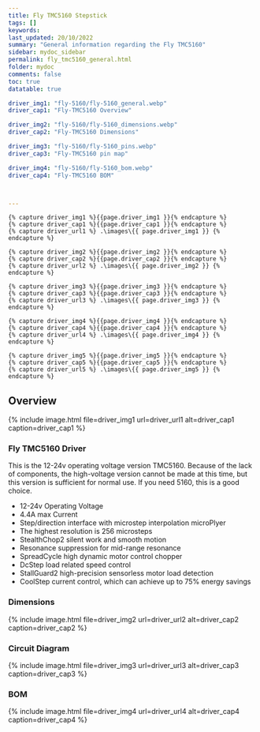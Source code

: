 ```yaml
---
title: Fly TMC5160 Stepstick
tags: []
keywords: 
last_updated: 20/10/2022
summary: "General information regarding the Fly TMC5160"
sidebar: mydoc_sidebar
permalink: fly_tmc5160_general.html
folder: mydoc
comments: false
toc: true
datatable: true

driver_img1: "fly-5160/fly-5160_general.webp"
driver_cap1: "Fly-TMC5160 Overview"

driver_img2: "fly-5160/fly-5160_dimensions.webp"
driver_cap2: "Fly-TMC5160 Dimensions"

driver_img3: "fly-5160/fly-5160_pins.webp"
driver_cap3: "Fly-TMC5160 pin map"

driver_img4: "fly-5160/fly-5160_bom.webp"
driver_cap4: "Fly-TMC5160 BOM"



---
```


    {% capture driver_img1 %}{{page.driver_img1 }}{% endcapture %}
    {% capture driver_cap1 %}{{page.driver_cap1 }}{% endcapture %}
    {% capture driver_url1 %} .\images\{{ page.driver_img1 }} {% endcapture %}

    {% capture driver_img2 %}{{page.driver_img2 }}{% endcapture %}
    {% capture driver_cap2 %}{{page.driver_cap2 }}{% endcapture %}
    {% capture driver_url2 %} .\images\{{ page.driver_img2 }} {% endcapture %}

    {% capture driver_img3 %}{{page.driver_img3 }}{% endcapture %}
    {% capture driver_cap3 %}{{page.driver_cap3 }}{% endcapture %}
    {% capture driver_url3 %} .\images\{{ page.driver_img3 }} {% endcapture %}

    {% capture driver_img4 %}{{page.driver_img4 }}{% endcapture %}
    {% capture driver_cap4 %}{{page.driver_cap4 }}{% endcapture %}
    {% capture driver_url4 %} .\images\{{ page.driver_img4 }} {% endcapture %}

    {% capture driver_img5 %}{{page.driver_img5 }}{% endcapture %}
    {% capture driver_cap5 %}{{page.driver_cap5 }}{% endcapture %}
    {% capture driver_url5 %} .\images\{{ page.driver_img5 }} {% endcapture %}

## Overview 

  {% 
  include image.html 
  file=driver_img1
  url=driver_url1
  alt=driver_cap1
  caption=driver_cap1
  %}

### Fly TMC5160 Driver

This is the 12-24v operating voltage version TMC5160. Because of the lack of components, the high-voltage version cannot be made at this time, but this version is sufficient for normal use. If you need 5160, this is a good choice.

 - 12-24v Operating Voltage
 - 4.4A max Current
 - Step/direction interface with microstep interpolation microPlyer
 - The highest resolution is 256 microsteps
 - StealthChop2 silent work and smooth motion
 - Resonance suppression for mid-range resonance
 - SpreadCycle high dynamic motor control chopper
 - DcStep load related speed control
 - StallGuard2 high-precision sensorless motor load detection
 - CoolStep current control, which can achieve up to 75% energy savings

### Dimensions

  {% 
  include image.html 
  file=driver_img2
  url=driver_url2
  alt=driver_cap2
  caption=driver_cap2
  %}

### Circuit Diagram
  {% 
  include image.html 
  file=driver_img3
  url=driver_url3
  alt=driver_cap3
  caption=driver_cap3
  %}

### BOM
  {% 
  include image.html 
  file=driver_img4
  url=driver_url4
  alt=driver_cap4
  caption=driver_cap4
  %}

